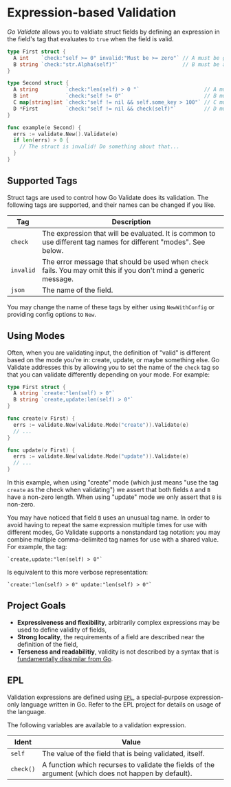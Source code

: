 # Expression-based Validation
_Go Validate_ allows you to valdiate struct fields by defining an expression in the field's tag that evaluates to `true` when the field is valid.

```go
type First struct {
  A int    `check:"self >= 0" invalid:"Must be >= zero"` // A must be greater than zero
  B string `check:"str.Alpha(self)"`                     // B must be alphanumeric (or empty)
}

type Second struct {
  A string         `check:"len(self) > 0 "`                     // A must have a length greather than zero
  B int            `check:"self != 0"`                          // B must not be the value zero
  C map[string]int `check:"self != nil && self.some_key > 100"` // C must have a key 'some_key' whose value is greater than 100
  D *First         `check:"self != nil && check(self)"`         // D must not be nil and must itself be valid
}

func example(e Second) {
  errs := validate.New().Validate(e)
  if len(errs) > 0 {
    // The struct is invalid! Do something about that...
  }
}
```

## Supported Tags
Struct tags are used to control how Go Validate does its validation. The following tags are supported, and their names can be changed if you like.

| Tag | Description |
|-----|-------------|
| `check` | The expression that will be evaluated. It is common to use different tag names for different "modes". See below. |
| `invalid` | The error message that should be used when `check` fails. You may omit this if you don't mind a generic message. |
| `json` | The name of the field. |


You may change the name of these tags by either using `NewWithConfig` or providing config options to `New`.

## Using Modes
Often, when you are validating input, the definition of "valid" is different based on the mode you're in: create, update, or maybe something else. Go Validate addresses this by allowing you to set the name of the `check` tag so that you can validate differently depending on your mode. For example:

```go
type First struct {
  A string `create:"len(self) > 0"`
  B string `create,update:len(self) > 0"`
}

func create(v First) {
  errs := validate.New(validate.Mode("create")).Validate(e)
  // ...
}

func update(v First) {
  errs := validate.New(validate.Mode("update")).Validate(e)
  // ...
}
```

In this example, when using "create" mode (which just means "use the tag `create` as the check when validating") we assert that both fields `A` and `B` have a non-zero length. When using "update" mode we only assert that `B` is non-zero.

You may have noticed that field `B` uses an unusual tag name. In order to avoid having to repeat the same expression multiple times for use with different modes, Go Validate supports a nonstandard tag notation: you may combine multiple comma-delimited tag names for use with a shared value. For example, the tag:

```
`create,update:"len(self) > 0"`
```

Is equivalent to this more verbose representation:

```
`create:"len(self) > 0" update:"len(self) > 0"`
```

## Project Goals

* **Expressiveness and flexibility**, arbitrarily complex expressions may be used to define validity of fields, 
* **Strong locality**, the requirements of a field are described near the definition of the field, 
* **Terseness and readabilitiy**, validity is not described by a syntax that is [fundamentally dissimilar from Go](https://godoc.org/gopkg.in/go-playground/validator.v9).


## EPL
Validation expressions are defined using [`EPL`](https://github.com/bww/epl), a special-purpose expression-only language written in Go. Refer to the EPL project for details on usage of the language.

The following variables are available to a validation expression.

| Ident | Value |
|-------|-------|
| `self` | The value of the field that is being validated, itself. |
| `check()` | A function which recurses to validate the fields of the argument (which does not happen by default). |


